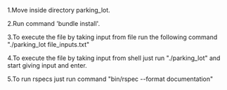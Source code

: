 1.Move inside directory parking_lot.

2.Run command 'bundle install'.

3.To execute the file by taking input from file run the following command "./parking_lot file_inputs.txt"

4.To execute the file by taking input from shell just run "./parking_lot" and start giving input and enter.

5.To run rspecs just run command "bin/rspec --format documentation"

